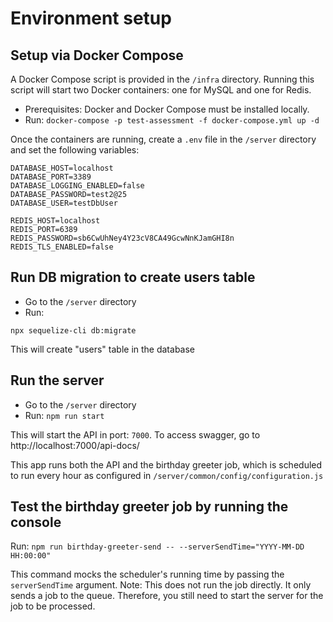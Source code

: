 # Environment setup

## Setup via Docker Compose

A Docker Compose script is provided in the `/infra` directory. Running this script will start two Docker containers: one for MySQL and one for Redis.

- Prerequisites: Docker and Docker Compose must be installed locally.
- Run: `docker-compose -p test-assessment -f docker-compose.yml up -d`

Once the containers are running, create a `.env` file in the `/server` directory and set the following variables:

```
DATABASE_HOST=localhost
DATABASE_PORT=3389
DATABASE_LOGGING_ENABLED=false
DATABASE_PASSWORD=test2@25
DATABASE_USER=testDbUser

REDIS_HOST=localhost
REDIS_PORT=6389
REDIS_PASSWORD=sb6CwUhNey4Y23cV8CA49GcwNnKJamGHI8n
REDIS_TLS_ENABLED=false
```

## Run DB migration to create users table

- Go to the `/server` directory
- Run:

```
npx sequelize-cli db:migrate
```

This will create "users" table in the database

## Run the server

- Go to the `/server` directory
- Run: `npm run start`

This will start the API in port: `7000`.
To access swagger, go to http://localhost:7000/api-docs/

This app runs both the API and the birthday greeter job, which is scheduled to run every hour as configured in `/server/common/config/configuration.js`

## Test the birthday greeter job by running the console

Run: `npm run birthday-greeter-send -- --serverSendTime="YYYY-MM-DD HH:00:00"`

This command mocks the scheduler's running time by passing the `serverSendTime` argument.
Note: This does not run the job directly. It only sends a job to the queue. Therefore, you still need to start the server for the job to be processed.
